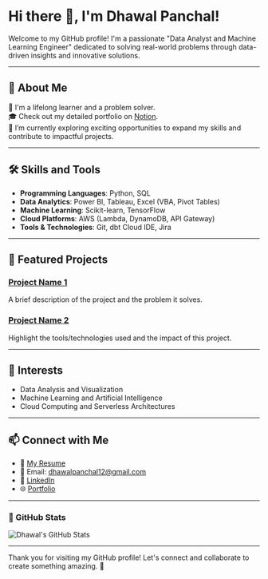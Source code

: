 # Hi there 👋, I'm Dhawal Panchal!

Welcome to my GitHub profile! I'm a passionate "Data Analyst and Machine Learning Engineer" dedicated to solving real-world problems through data-driven insights and innovative solutions. 

---

## 🚀 About Me

🌟 I'm a lifelong learner and a problem solver.  
🎓 Check out my detailed portfolio on [Notion](https://thread-nutmeg-07a.notion.site/Dhawal-Panchal-5b81a0634abf4940acff48492dfcb43b?pvs=4).  
💼 I’m currently exploring exciting opportunities to expand my skills and contribute to impactful projects.

---

## 🛠️ Skills and Tools

- **Programming Languages**: Python, SQL  
- **Data Analytics**: Power BI, Tableau, Excel (VBA, Pivot Tables)  
- **Machine Learning**: Scikit-learn, TensorFlow  
- **Cloud Platforms**: AWS (Lambda, DynamoDB, API Gateway)  
- **Tools & Technologies**: Git, dbt Cloud IDE, Jira

---

## 📂 Featured Projects

### [Project Name 1](https://github.com/your-github-username/project1)
A brief description of the project and the problem it solves.

### [Project Name 2](https://github.com/your-github-username/project2)
Highlight the tools/technologies used and the impact of this project.

---

## 🌟 Interests

- Data Analysis and Visualization  
- Machine Learning and Artificial Intelligence  
- Cloud Computing and Serverless Architectures  

---

## 📫 Connect with Me

- 📄 [My Resume](docs/EM_Resume.pdf)  
- 💌 Email: [dhawalpanchal12@gmail.com](mailto:your-email@example.com)  
- 🔗 [LinkedIn](https://www.linkedin.com/in/dhawalpanchalcloud/)  
- 🌐 [Portfolio](https://thread-nutmeg-07a.notion.site/Dhawal-Panchal-5b81a0634abf4940acff48492dfcb43b?pvs=4)

---

### 🌟 GitHub Stats

![Dhawal's GitHub Stats](https://github-readme-stats.vercel.app/api?username=your-github-username&show_icons=true&theme=radical)

---

Thank you for visiting my GitHub profile! Let's connect and collaborate to create something amazing. 🚀
